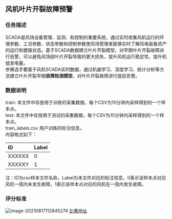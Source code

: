 ## 风机叶片开裂故障预警 
### 任务描述
SCADA是风场设备管理、监测、和控制的重要系统，通过实时收集风机运行的环境参数、工况参数、状态参数和控制参数使风场管理者能够实时了解风电装备资产的运行和健康状态。基于SCADA数据建立叶片开裂模型，对早期叶片开裂故障进行告警，可以避免风场因叶片开裂导致的更大损失，提升风机运行稳定性，提升机组发电量。  
参赛选手要基于风机SCADA实时数据，通过机器学习、深度学习、统计分析等方法建立叶片开裂早期**故障检测模型**，对叶片开裂故障进行提前告警。

### 数据说明
train: 本文件中存放用于训练的采集数据，每个CSV为10分钟内采样得到的一个样本点。  
test: 本文件中存放用于测试的采集数据，每个CSV为10分钟内采样得到的一个样本点。  
train_labels.csv 用户训练的标注信息。  
内容格式如下：


|ID|Label|
:----|:----|
XXXXXX | 0 
XXXXXY | 1  

注：ID为csv样本文件名称，Label为本文件对应的标注信息，0表示该样本点对应风机一周内未发生故障，1表示该样本点对应的风机在一周内发生故障。  
### 评分标准
![image-20210817112845274](https://bigdata66.oss-cn-shanghai.aliyuncs.com/img/image-20210817112845274.png)
[比赛地址](https://www.datafountain.cn/competitions/302/details)
